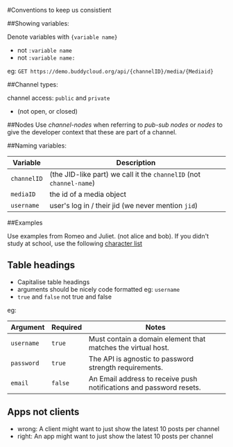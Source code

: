 #Conventions to keep us consistient

##Showing variables:

Denote variables with `{variable name}`

- not `:variable name`
- not `:variable name:`

eg: `GET https://demo.buddycloud.org/api/{channelID}/media/{Mediaid}`

##Channel types:

channel access: `public` and `private`

- (not open, or closed)


##Nodes
Use _channel-nodes_ when referring to _pub-sub nodes_ or _nodes_ to give the developer context that these are part of a channel.


##Naming variables:

Variable | Description
---------|------------
`channelID`| (the JID-like part) we call it the `channelID` (not `channel-name`)
`mediaID` | the id of a media object
`username`| user's log in / their jid (we never mention `jid`)

##Examples

Use examples from Romeo and Juliet. (not alice and bob). If you didn't study at school, use the following [character list]([https://en.wikipedia.org/wiki/Characters_in_Romeo_and_Juliet)

## Table headings 

* Capitalise table headings
* arguments should be nicely code formatted eg: `username`
* `true` and `false`  not true and false

eg:

Argument   | Required | Notes
---------- | -------- |------------
`username`   | `true`     | Must contain a domain element that matches the virtual host.
`password`   | `true`     | The API is agnostic to password strength requirements.
`email`      | `false`    | An Email address to receive push notifications and password resets.

## Apps not clients

* wrong: A client might want to just show the latest 10 posts per channel
* right: An app might want to just show the latest 10 posts per channel

